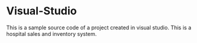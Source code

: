 # Visual-Studio
This is a sample source code of a project created in visual studio. This is a hospital sales and inventory system.
